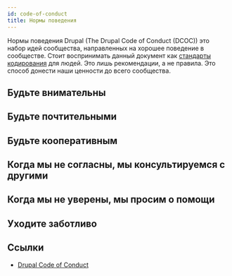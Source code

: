 ```yaml
---
id: code-of-conduct
title: Нормы поведения
---
```


Нормы поведения Drupal (The Drupal Code of Conduct (DCOC)) это набор идей сообщества, направленных на хорошее поведение в сообществе. Стоит воспринимать данный документ как [стандарты кодирования][1] для людей. Это лишь рекомендации, а не правила. Это способ донести наши ценности до всего сообщества.

## Будьте внимательны

## Будьте почтительными

## Будьте кооперативным

## Когда мы не согласны, мы консультируемся с другими

## Когда мы не уверены, мы просим о помощи

## Уходите заботливо

## Ссылки

 * [Drupal Code of Conduct](https://www.drupal.org/dcoc)


[1]:[drupal-coding-stadards.md]